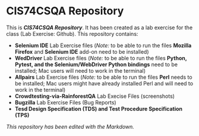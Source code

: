# CIS74CSQA Repository #
This is ***CIS74CSQA Repository***. It has been created as a lab exercise for the class (Lab Exercise: Github).
This repository contains:
- **Selenium IDE** Lab Exercise files (*Note:* to be able to run the files **Mozilla Firefox** and **Selenium IDE** add-on need to be installed)
- **WedDriver** Lab Exercise files (*Note:* to be able to run the files **Python, Pytest, and the Selenium/WebDriver Python bindings** need to be installed; Mac users will need to work in the terminal)
- **Allpairs** Lab Exercise files (*Note:* to be able to run the files **Perl** needs to be installed; Mac users might have already installed Perl and will need to work in the terminal)
- **Crowdtesting-via-RainforestQA** Lab Execise Files (screenshots)
- **Bugzilla** Lab Exercise Files (Bug Reports)
- **Tesd Design Specification (TDS) and Test Procedure Specification (TPS)**

*This repository has been edited with the Markdown.*
